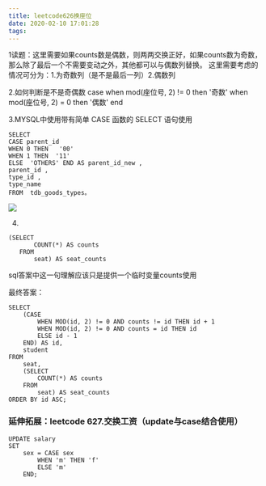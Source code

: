 ```yaml
---
title: leetcode626换座位
date: 2020-02-10 17:01:28
tags:
---
```


1读题：这里需要如果counts数是偶数，则两两交换正好，如果counts数为奇数，那么除了最后一个不需要变动之外，其他都可以与偶数列替换。
这里需要考虑的情况可分为：1.为奇数列（是不是最后一列）2.偶数列


2.如何判断是不是奇偶数
case
      when mod(座位号, 2) != 0  then  '奇数'
      when mod(座位号, 2)  = 0  then  '偶数'
end


3.MYSQL中使用带有简单 CASE 函数的 SELECT 语句使用
```
SELECT  
CASE parent_id 
WHEN 0 THEN   '00'
WHEN 1 THEN  '11'
ELSE  'OTHERS' END AS parent_id_new ,
parent_id ,
type_id ,
type_name
FROM  tdb_goods_types。
```
![](https://www.blog.starmoon.tech/img/leetcode626.png)

4.
 ```
 (SELECT
        COUNT(*) AS counts
    FROM
        seat) AS seat_counts
```
sql答案中这一句理解应该只是提供一个临时变量counts使用

最终答案：
```
SELECT
    (CASE
        WHEN MOD(id, 2) != 0 AND counts != id THEN id + 1
        WHEN MOD(id, 2) != 0 AND counts = id THEN id
        ELSE id - 1
    END) AS id,
    student
FROM
    seat,
    (SELECT
        COUNT(*) AS counts
    FROM
        seat) AS seat_counts
ORDER BY id ASC;
```

### 延伸拓展：leetcode 627.交换工资（update与case结合使用）
```
UPDATE salary
SET
    sex = CASE sex
        WHEN 'm' THEN 'f'
        ELSE 'm'
    END;
```